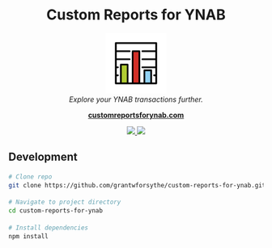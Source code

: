 <h1 align="center">Custom Reports for YNAB</h1>

<p align="center">
  <img src="/src/assets/images/charts.svg" alt="customchartsforynab-logo" width="120px" height="120px"/>
  <br>
  <em>Explore your YNAB transactions further.</em>
  <br>
</p>

<p align="center">
  <a href="https://customreportsforynab.com/"><strong>customreportsforynab.com</strong></a>
  <br>
</p>

<p align="center">
  <a href="https://github.com/grantwforsythe/ynab-custom-reports/actions/workflows/ci.yml">
    <img src="https://github.com/grantwforsythe/ynab-custom-reports/actions/workflows/ci.yml/badge.svg">
  </a>
  <a href="https://github.com/grantwforsythe/ynab-custom-reports/blob/main/LICENSE">
    <img src="https://img.shields.io/badge/license-MIT-blue.svg">
  </a>
</p>

## Development

```bash
# Clone repo
git clone https://github.com/grantwforsythe/custom-reports-for-ynab.git

# Navigate to project directory
cd custom-reports-for-ynab

# Install dependencies
npm install
```

